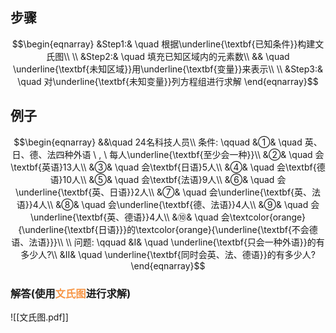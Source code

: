 ## 步骤

$$\begin{eqnarray}
&Step1:& \quad 根据\underline{\textbf{已知条件}}构建文氏图\\
\\
&Step2:& \quad 填充已知区域内的元素数\\
&& \quad \underline{\textbf{未知区域}}用\underline{\textbf{变量}}来表示\\
\\
&Step3:& \quad 对\underline{\textbf{未知变量}}列方程组进行求解
\end{eqnarray}$$
## 例子

$$\begin{eqnarray}
&&\quad 24名科技人员\\
条件: \qquad
&①& \quad 英、日、德、法四种外语 \ , \ 每人\underline{\textbf{至少会一种}}\\
&②& \quad 会\textbf{英语}13人\\
&③& \quad 会\textbf{日语}5人\\
&④& \quad 会\textbf{德语}10人\\
&⑤& \quad 会\textbf{法语}9人\\
&⑥& \quad 会\underline{\textbf{英、日语}}2人\\
&⑦& \quad 会\underline{\textbf{英、法语}}4人\\
&⑧& \quad 会\underline{\textbf{德、法语}}4人\\
&⑨& \quad 会\underline{\textbf{英、德语}}4人\\
&⑩& \quad 会\textcolor{orange}{\underline{\textbf{日语}}}的\textcolor{orange}{\underline{\textbf{不会德语、法语}}}\\
\\
问题: \qquad
&Ⅰ& \quad \underline{\textbf{只会一种外语}}的有多少人?\\
&Ⅱ& \quad \underline{\textbf{同时会英、法、德语}}的有多少人?
\end{eqnarray}$$

### 解答(使用<font color="#f79646">**文氏图**</font>进行求解)

![[文氏图.pdf]]